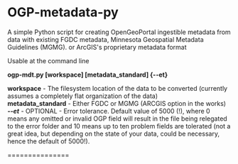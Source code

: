 <h1>OGP-metadata-py</h1>
A simple Python script for creating OpenGeoPortal ingestible metadata from data with existing FGDC metadata, Minnesota Geospatial Metadata Guidelines (MGMG). or ArcGIS's proprietary metadata format

Usable at the command line

<b>ogp-mdt.py [workspace] [metadata_standard] {--et}</b>

<b>workspace</b> - The filesystem location of the data to be converted (currently assumes a completely flat organization of the data)  
<b>metadata_standard</b> - Either FGDC or MGMG (ARCGIS option in the works)  
<b><i>--et</i></b> - OPTIONAL - Error tolerance. Default value of 5000 (!), where 0 means any omitted or invalid OGP field will result in the file being relegated to the error folder and 10 means up to ten problem fields are tolerated (not a great idea, but depending on the state of your data, could be necessary, hence the default of 5000!). 


===============

